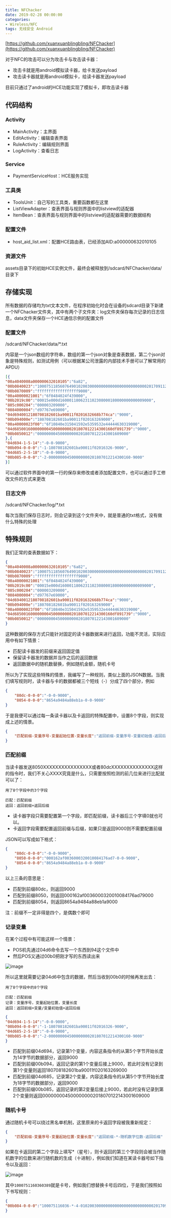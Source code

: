 ```yaml
---
title: NFChacker
date: 2019-02-28 00:00:00
categories:
- Wireless/NFC
tags: 无线安全 Android
---
```


[https://github.com/xuanxuanblingbling/NFChacker](https://github.com/xuanxuanblingbling/NFChacker)

对于NFC的攻击可以分为攻击卡与攻击读卡器：

- 攻击卡就是用android模拟读卡器，给卡发送payload
- 攻击读卡器就是用android模拟卡，给读卡器发送payload

目前只通过了android的HCE功能实现了模拟卡，即攻击读卡器  

## 代码结构

### Activity

- MainActivity：主界面
- EditActivity：编辑查表界面
- RuleActivity：编辑规则界面
- LogActivity：查看日志

### Service

- PaymentServiceHost：HCE服务实现

### 工具类

- ToolsUnit：自己写的工具类，重要函数都在这里
- ListViewAdapter：查表界面与规则界面中的listview的适配器
- ItemBean：查表界面与规则界面中的listview的适配器需要的数据结构

### 配置文件

- host_aid_list.xml：配置HCE路由表，已经添加AID:a000000632010105

### 资源文件

assets目录下的初始HCE实例文件，最终会被释放到/sdcard/NFChacker/data/目录下

## 存储实现

所有数据的存储均为txt文本文件，在程序初始化时会在设备的sdcard目录下新建一个NFChacker文件夹，其中有两个子文件夹：log文件夹保存每次记录的日志信息，data文件夹保存一个HCE通信示例的配置文件

### 配置文件

/sdcard/NFChacker/data/*.txt

内容是一个json数组的字符串，数组的第一个json对象是查表数据，第二个json对象是特殊规则，如测试用例（可以根据某公司泄露的内部技术手册可以了解常用的APDU）

```json
[{
"00a4040008a000000632010105":"6a82",
"00b0840023":"10007511856076490102003000000000000000000000000020170911201909130000009000",
"00b0870009":"ffffffffffffffffff9000",
"00a40000021001":"6f0484024f439000",
"00b2019c00":"00015e000d1600011806231102308000180000000000009000",
"805c000204":"000003209000",
"0084000004":"d97767e69000",
"04d6940012180708182601ba90011f0201632668b774ca":"9000",
"00b094000e":"180708182601ba90011f020163269000",
"00a40000023f00":"6f10840e315041592e5359532e44444630319000",
"04d6850016000000004500000000201807012214300160df891739":"9000",
"00b0850012":"0000000045000000002018070122143001609000"
},{
"04d694-1-5-14":"-0-0-9000",
"00b094-0-0-0":"-1-180708182601ba90011f02016326-9000",
"04d685-2-5-18":"-0-0-9000",
"00b085-0-0-0":"-2-000000004500000000201807012214300160-9000"
}]

```

可以通过软件界面中的第一行的保存来修改或者添加配置文件，也可以通过手工修改文件的方式来更改

### 日志文件

/sdcard/NFChacker/log/*.txt

每次当我们保存日志时，则会记录到这个文件夹中，就是普通的txt格式，没有做什么特殊的处理

## 特殊规则

我们正常的查表数据如下：

```json
{
"00a4040008a000000632010105":"6a82",
"00b0840023":"10007511856076490102003000000000000000000000000020170911201909130000009000",
"00b0870009":"ffffffffffffffffff9000",
"00a40000021001":"6f0484024f439000",
"00b2019c00":"00015e000d1600011806231102308000180000000000009000",
"805c000204":"000003209000",
"0084000004":"d97767e69000",
"04d6940012180708182601ba90011f0201632668b774ca":"9000",
"00b094000e":"180708182601ba90011f020163269000",
"00a40000023f00":"6f10840e315041592e5359532e44444630319000",
"04d6850016000000004500000000201807012214300160df891739":"9000",
"00b0850012":"0000000045000000002018070122143001609000"
}
```

这种数据的保存方式只能针对固定的读卡器数据来进行返回，功能不灵活，实际应用中有如下情景：

- 匹配读卡器发的前缀来返回固定值
- 保留读卡器发的数据并当作之后的返回数据
- 返回数据中的随机数替换，例如随机金额，随机卡号

所以为了实现这些特殊的情景，我编写了一种规则，类似上面的JSON数据。当我们填写规则时，读卡器与卡的数据都被三个短线（-）分成了四个部分，例如

```json
{
    "80dc-0-0-0":"-0-0-9000",
    "8054-0-0-0":"8654a9484a88eb1a-0-0-9000"
}
```

于是我便可以通过每一条读卡器以及卡返回的特殊配置中，设置8个字段，则实现成上述的情景。

```json
{
	"匹配前缀-变量序号-变量起始位置-变量长度":"返回前缀-变量序号-变量初始值-返回后缀"
}
```



### 匹配前缀

当读卡器发送8050XXXXXXXXXXXXXXXX或者80dcXXXXXXXXXXXXXX这样的指令时，我们不关心XXXX究竟是什么，只需要按照检测的前几位来进行比配就可以了：

```
用了8个字段中的3个字段

匹配：匹配前缀
返回：返回前缀+返回后缀
```

- 读卡器字段只需要配置第一个字段，即匹配前缀，读卡器后三个字填0就也可以。
- 卡返回字段需要配置返回前缀与后缀，如果只是返回9000则不需要配置前缀

JSON可以写成如下格式：

```json
{
    "80dc-0-0-0":"-0-0-9000",
    "8050-0-0-0":"000162af0036000320010084176ad7-0-0-9000",
    "8054-0-0-0":"8654a9484a88eb1a-0-0-9000"
}
```

以上三条的意思是：

- 匹配到前缀80dc，则返回9000
- 匹配到前缀8050，则返回000162af0036000320010084176ad79000
- 匹配到前缀8054，则返回8654a9484a88eb1a9000

注：前缀不一定非得是四个，是偶数个即可

### 记录变量

在某个过程中有可能这样一个情景：

- POS机先通过04d6命令去写一个东西到94这个文件中
- 然后POS又通过00b0把刚才写的东西读出来

![image](https://xuanxuanblingbling.github.io/assets/pic/nfcsave.png)

所以这里就需要记录04d6中包含的数据，然后当收到00b0的时候再发出去：

```
用了8个字段中的8个字段

匹配：匹配前缀
记录：变量序号，变量起始位置，变量长度
返回：返回前缀+变量/变量初始值+返回后缀

```

```json
{
"04d694-1-5-14":"-0-0-9000",
"00b094-0-0-0":"-1-180708182601ba90011f02016326-9000",
"04d685-2-5-18":"-0-0-9000",
"00b085-0-0-0":"-2-000000004500000000201807012214300160-9000"
}
```

- 匹配到前缀04d694，记录第1个变量，内容这条指令的从第5个字节开始长度为14字节的数据部分，返回9000
- 匹配到前缀00b094，返回记录的第1个变量后接上9000，若此时没有记录到第1个变量则返回180708182601ba90011f020163269000
- 匹配到前缀04d685，记录第2个变量，内容这条指令的从第5个字节开始长度为18字节的数据部分，返回9000
- 匹配到前缀00b085，返回记录的第2变量后接上9000，若此时没有记录到第2个变量则返回0000000045000000002018070122143001609000

### 随机卡号

通过随机卡号可以绕过黑名单机制，这里原来的卡返回字段被我重新规定：

```json
{
	"匹配前缀-变量序号-变量起始位置-变量长度":"返回前缀-*-随机数字位数-返回后缀"
}
```

如果在卡返回的第二个字段上填写*（星号），则卡返回的第三个字段则会被当作随机数字的位数来进行随机数的生成（十进制），例如我们知道在某读卡器号如下指令以及返回：

![image](https://xuanxuanblingbling.github.io/assets/pic/nfcid.png)

其中`1000751160360389`就是卡号，例如我们想替换卡号后四位，于是我们按照如下书写规则：

```json
{
"00b084-0-0-0":"100075116036-*-4-0102003000000000000000000000000020170911201909130000009000"
}
```